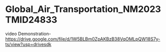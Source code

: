 # Global_Air_Transportation_NM2023TMID24833
video Demonstration-https://drive.google.com/file/d/1W5BLBm0ZpAKBzB38VqOMLpQW18S7y-ts/view?usp=drivesdk
